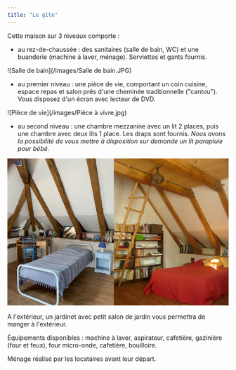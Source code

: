 ```yaml
---
title: "Le gîte"
---
```

Cette maison sur 3 niveaux comporte : 
- au rez-de-chaussée : des sanitaires (salle de bain, WC) et une buanderie (machine à laver, ménage). Serviettes et gants fournis.

![Salle de bain](/images/Salle de bain.JPG)

- au premier niveau : une pièce de vie, comportant un coin cuisine, espace repas et salon prés d'une cheminée traditionnelle ("cantou"). Vous disposez d'un écran avec lecteur de DVD.

![Pièce de vie](/images/Pièce à vivre.jpg)

- au second niveau : une chambre mezzanine avec un lit 2 places, puis une chambre avec deux lits 1 place. Les draps sont fournis.
_Nous avons la possibilité de vous mettre à disposition sur demande un lit parapluie pour bébé._

![Les chambres](/images/chambres.png)

A l'extérieur, un jardinet avec petit salon de jardin vous permettra de manger à l'extérieur.

Équipements disponibles : machine à laver, aspirateur, cafetière, gazinière (four et feux), four micro-onde, cafetière, bouilloire.

Ménage réalisé par les locataires avant leur départ. 